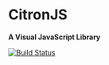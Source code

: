 # CitronJS
**A Visual JavaScript Library**

[![Build Status](https://travis-ci.org/CitronJS/CitronJS.svg?branch=master)](https://travis-ci.org/CitronJS/CitronJS)
